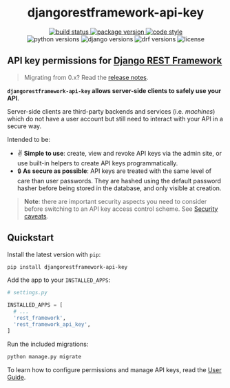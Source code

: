 <div align="center">
  <h1>djangorestframework-api-key</h1>
  <div>
    <a href="https://travis-ci.org/florimondmanca/djangorestframework-api-key">
      <img src="https://img.shields.io/travis/florimondmanca/djangorestframework-api-key.svg" alt="build status"/>
    </a>
    <a href="https://pypi.org/project/djangorestframework-api-key">
      <img src="https://badge.fury.io/py/djangorestframework-api-key.svg" alt="package version"/>
    </a>
    <a href="https://github.com/ambv/black">
      <img src="https://img.shields.io/badge/code_style-black-000000.svg" alt="code style">
    </a>
  </div>
  <div>
    <img src="https://img.shields.io/pypi/pyversions/djangorestframework-api-key.svg" alt="python versions"/>
    <img src="https://img.shields.io/pypi/djversions/djangorestframework-api-key.svg?colorB=44b78b" alt="django versions"/>
    <img src="https://img.shields.io/badge/drf-3.8+-7f2d2d.svg" alt="drf versions"/>
    <img src="https://img.shields.io/pypi/l/djangorestframework-api-key.svg" alt="license"/>
  </div>
</div>

## API key permissions for [Django REST Framework](http://www.django-rest-framework.org)

> Migrating from 0.x? Read the [release notes](https://github.com/florimondmanca/djangorestframework-api-key/tree/master/CHANGELOG.md#100).

**`djangorestframework-api-key` allows server-side clients to safely use your API**.

Server-side clients are third-party backends and services (i.e. _machines_) which do not have a user account but still need to interact with your API in a secure way.

Intended to be:

- ✌️ **Simple to use**: create, view and revoke API keys via the admin site, or use built-in helpers to create API keys programmatically.
- 🔒 **As secure as possible**: API keys are treated with the same level of care than user passwords. They are hashed using the default password hasher before being stored in the database, and only visible at creation.

> **Note**: there are important security aspects you need to consider before switching to an API key access control scheme. See [Security caveats](security.md#caveats).

## Quickstart

Install the latest version with `pip`:

```bash
pip install djangorestframework-api-key
```

Add the app to your `INSTALLED_APPS`:

```py
# settings.py

INSTALLED_APPS = [
  # ...
  'rest_framework',
  'rest_framework_api_key',
]
```

Run the included migrations:

```bash
python manage.py migrate
```

To learn how to configure permissions and manage API keys, read the [User Guide](guide.md).
